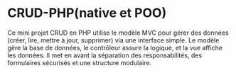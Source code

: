 # CRUD-PHP(native et POO)
Ce mini projet CRUD en PHP utilise le modèle MVC pour gérer des données (créer, lire, mettre à jour, supprimer) via une interface simple. Le modèle gère la base de données, le contrôleur assure la logique, et la vue affiche les données. Il met en avant la séparation des responsabilités, des formulaires sécurisés et une structure modulaire.
